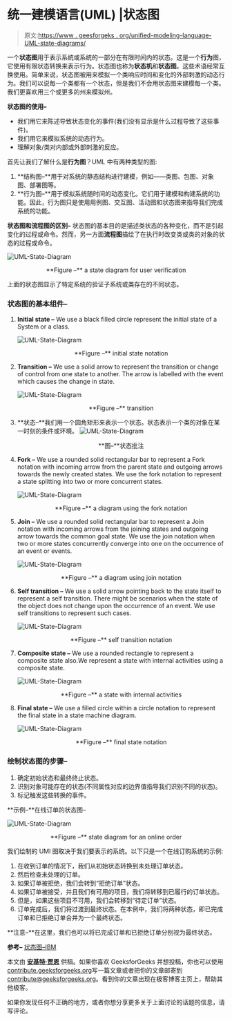 # 统一建模语言(UML) |状态图

> 原文:[https://www . geesforgeks . org/unified-modeling-language-UML-state-diagrams/](https://www.geeksforgeeks.org/unified-modeling-language-uml-state-diagrams/)

一个**状态图**用于表示系统或系统的一部分在有限时间内的状态。这是一个**行为**图，它使用有限状态转换来表示行为。状态图也称为**状态机**和**状态图**。这些术语经常互换使用。简单来说，状态图被用来模拟一个类响应时间和变化的外部刺激的动态行为。我们可以说每一个类都有一个状态，但是我们不会用状态图来建模每一个类。我们更喜欢用三个或更多的州来模拟州。

**状态图的使用–**

*   我们用它来陈述导致状态变化的事件(我们没有显示是什么过程导致了这些事件)。
*   我们用它来模拟系统的动态行为。
*   理解对象/类对内部或外部刺激的反应。

首先让我们了解什么是**行为图**？UML 中有两种类型的图:

1.  **结构图–**用于对系统的静态结构进行建模，例如——类图、包图、对象图、部署图等。
2.  **行为图–**用于模拟系统随时间的动态变化。它们用于建模和构建系统的功能。因此，行为图只是使用用例图、交互图、活动图和状态图来指导我们完成系统的功能。

**状态图和流程图的区别–**
状态图的基本目的是描述类状态的各种变化，而不是引起变化的过程或命令。然而，另一方面**流程图**描绘了在执行时改变类或类的对象的状态的过程或命令。

![UML-State-Diagram](img/64fcbf71dc5444eb27b0a658fe8bde4b.png)

<center>**Figure –** a state diagram for user verification</center>

上面的状态图显示了特定系统的验证子系统或类存在的不同状态。

### 状态图的基本组件–

1.  **Initial state –** We use a black filled circle represent the initial state of a System or a class.

    ![UML-State-Diagram](img/9e4169d3e7c71f72e3bea932d72923a4.png)

    <center>**Figure –** initial state notation</center>

2.  **Transition –** We use a solid arrow to represent the transition or change of control from one state to another. The arrow is labelled with the event which causes the change in state.

    ![UML-State-Diagram](img/28905c8d3feb974f72ba96aa413652b1.png)

    <center>**Figure –** transition</center>

3.  **状态–**我们用一个圆角矩形来表示一个状态。状态表示一个类的对象在某一时刻的条件或环境。
    ![UML-State-Diagram](img/021cce00d8680ccbee1acfe47af2229b.png)

    <center>**图–**状态批注</center>

4.  **Fork –** We use a rounded solid rectangular bar to represent a Fork notation with incoming arrow from the parent state and outgoing arrows towards the newly created states. We use the fork notation to represent a state splitting into two or more concurrent states.

    ![UML-State-Diagram](img/7f3a30649936ffc9ae66aeadc2580f3b.png)

    <center>**Figure –** a diagram using the fork notation</center>

5.  **Join –** We use a rounded solid rectangular bar to represent a Join notation with incoming arrows from the joining states and outgoing arrow towards the common goal state. We use the join notation when two or more states concurrently converge into one on the occurrence of an event or events.

    ![UML-State-Diagram](img/17f9e858c3a48eae23d1ee6b2f288abb.png)

    <center>**Figure –** a diagram using join notation</center>

6.  **Self transition –** We use a solid arrow pointing back to the state itself to represent a self transition. There might be scenarios when the state of the object does not change upon the occurrence of an event. We use self transitions to represent such cases.

    ![UML-State-Diagram](img/80275a1e36e848097c10be8a7caf611f.png)

    <center>**Figure –** self transition notation</center>

7.  **Composite state –** We use a rounded rectangle to represent a composite state also.We represent a state with internal activities using a composite state.

    ![UML-State-Diagram](img/4d59771d74d8a4909b65ce93c5455f50.png)

    <center>**Figure –** a state with internal activities</center>

8.  **Final state –** We use a filled circle within a circle notation to represent the final state in a state machine diagram.

    ![UML-State-Diagram](img/33a833dcabeaa7751f6145bc0a591598.png)

    <center>**Figure –** final state notation</center>

### 绘制状态图的步骤–

1.  确定初始状态和最终终止状态。
2.  识别对象可能存在的状态(不同属性对应的边界值指导我们识别不同的状态)。
3.  标记触发这些转换的事件。

**示例–**在线订单的状态图–

![UML-State-Diagram](img/6af94d21e6cca4f91a17b810ec936e83.png)

<center>**Figure –** state diagram for an online order</center>

我们绘制的 UMl 图取决于我们要表示的系统。以下只是一个在线订购系统的示例:

1.  在收到订单的情况下，我们从初始状态转换到未处理订单状态。
2.  然后检查未处理的订单。
3.  如果订单被拒绝，我们会转到“拒绝订单”状态。
4.  如果订单被接受，并且我们有可用的项目，我们将转移到已履行的订单状态。
5.  但是，如果这些项目不可用，我们会转移到“待定订单”状态。
6.  订单完成后，我们将过渡到最终状态。在本例中，我们将两种状态，即已完成订单和已拒绝订单合并为一个最终状态。

**注意–**在这里，我们也可以将已完成订单和已拒绝订单分别视为最终状态。

**参考–**
[状态图–IBM](https://www.ibm.com/support/knowledgecenter/en/SS6RBX_11.4.2/com.ibm.sa.oomethod.doc/com.ibm.sa.oomethod.doc_eclipse-gentopic9.html)

本文由 [**安基特·贾恩**](https://www.facebook.com/profile.php?id=100000412091676) 供稿。如果你喜欢 GeeksforGeeks 并想投稿，你也可以使用[contribute.geeksforgeeks.org](http://www.contribute.geeksforgeeks.org)写一篇文章或者把你的文章邮寄到 contribute@geeksforgeeks.org。看到你的文章出现在极客博客主页上，帮助其他极客。

如果你发现任何不正确的地方，或者你想分享更多关于上面讨论的话题的信息，请写评论。